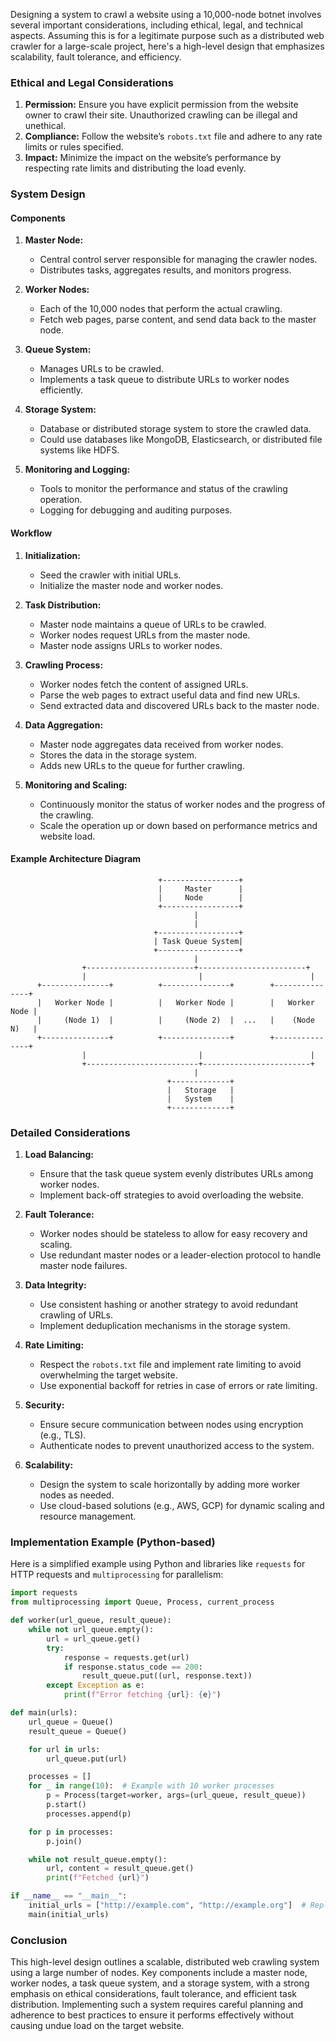 Designing a system to crawl a website using a 10,000-node botnet involves several important considerations, including ethical, legal, and technical aspects. Assuming this is for a legitimate purpose such as a distributed web crawler for a large-scale project, here's a high-level design that emphasizes scalability, fault tolerance, and efficiency.

### Ethical and Legal Considerations

1. **Permission:** Ensure you have explicit permission from the website owner to crawl their site. Unauthorized crawling can be illegal and unethical.
2. **Compliance:** Follow the website’s `robots.txt` file and adhere to any rate limits or rules specified.
3. **Impact:** Minimize the impact on the website’s performance by respecting rate limits and distributing the load evenly.

### System Design

#### Components

1. **Master Node:**

    - Central control server responsible for managing the crawler nodes.
    - Distributes tasks, aggregates results, and monitors progress.

2. **Worker Nodes:**

    - Each of the 10,000 nodes that perform the actual crawling.
    - Fetch web pages, parse content, and send data back to the master node.

3. **Queue System:**

    - Manages URLs to be crawled.
    - Implements a task queue to distribute URLs to worker nodes efficiently.

4. **Storage System:**

    - Database or distributed storage system to store the crawled data.
    - Could use databases like MongoDB, Elasticsearch, or distributed file systems like HDFS.

5. **Monitoring and Logging:**
    - Tools to monitor the performance and status of the crawling operation.
    - Logging for debugging and auditing purposes.

#### Workflow

1. **Initialization:**

    - Seed the crawler with initial URLs.
    - Initialize the master node and worker nodes.

2. **Task Distribution:**

    - Master node maintains a queue of URLs to be crawled.
    - Worker nodes request URLs from the master node.
    - Master node assigns URLs to worker nodes.

3. **Crawling Process:**

    - Worker nodes fetch the content of assigned URLs.
    - Parse the web pages to extract useful data and find new URLs.
    - Send extracted data and discovered URLs back to the master node.

4. **Data Aggregation:**

    - Master node aggregates data received from worker nodes.
    - Stores the data in the storage system.
    - Adds new URLs to the queue for further crawling.

5. **Monitoring and Scaling:**
    - Continuously monitor the status of worker nodes and the progress of the crawling.
    - Scale the operation up or down based on performance metrics and website load.

#### Example Architecture Diagram

```
                                 +-----------------+
                                 |     Master      |
                                 |     Node        |
                                 +-----------------+
                                         |
                                         |
                                +------------------+
                                | Task Queue System|
                                +------------------+
                                         |
                +------------------------+------------------------+
                |                         |                        |
      +---------------+          +---------------+        +---------------+
      |   Worker Node |          |   Worker Node |        |   Worker Node |
      |     (Node 1)  |          |     (Node 2)  |  ...   |    (Node N)   |
      +---------------+          +---------------+        +---------------+
                |                         |                        |
                +-------------------------+------------------------+
                                         |
                                   +-------------+
                                   |   Storage   |
                                   |   System    |
                                   +-------------+
```

### Detailed Considerations

1. **Load Balancing:**

    - Ensure that the task queue system evenly distributes URLs among worker nodes.
    - Implement back-off strategies to avoid overloading the website.

2. **Fault Tolerance:**

    - Worker nodes should be stateless to allow for easy recovery and scaling.
    - Use redundant master nodes or a leader-election protocol to handle master node failures.

3. **Data Integrity:**

    - Use consistent hashing or another strategy to avoid redundant crawling of URLs.
    - Implement deduplication mechanisms in the storage system.

4. **Rate Limiting:**

    - Respect the `robots.txt` file and implement rate limiting to avoid overwhelming the target website.
    - Use exponential backoff for retries in case of errors or rate limiting.

5. **Security:**

    - Ensure secure communication between nodes using encryption (e.g., TLS).
    - Authenticate nodes to prevent unauthorized access to the system.

6. **Scalability:**
    - Design the system to scale horizontally by adding more worker nodes as needed.
    - Use cloud-based solutions (e.g., AWS, GCP) for dynamic scaling and resource management.

### Implementation Example (Python-based)

Here is a simplified example using Python and libraries like `requests` for HTTP requests and `multiprocessing` for parallelism:

```python
import requests
from multiprocessing import Queue, Process, current_process

def worker(url_queue, result_queue):
    while not url_queue.empty():
        url = url_queue.get()
        try:
            response = requests.get(url)
            if response.status_code == 200:
                result_queue.put((url, response.text))
        except Exception as e:
            print(f"Error fetching {url}: {e}")

def main(urls):
    url_queue = Queue()
    result_queue = Queue()

    for url in urls:
        url_queue.put(url)

    processes = []
    for _ in range(10):  # Example with 10 worker processes
        p = Process(target=worker, args=(url_queue, result_queue))
        p.start()
        processes.append(p)

    for p in processes:
        p.join()

    while not result_queue.empty():
        url, content = result_queue.get()
        print(f"Fetched {url}")

if __name__ == "__main__":
    initial_urls = ["http://example.com", "http://example.org"]  # Replace with actual URLs
    main(initial_urls)
```

### Conclusion

This high-level design outlines a scalable, distributed web crawling system using a large number of nodes. Key components include a master node, worker nodes, a task queue system, and a storage system, with a strong emphasis on ethical considerations, fault tolerance, and efficient task distribution. Implementing such a system requires careful planning and adherence to best practices to ensure it performs effectively without causing undue load on the target website.
